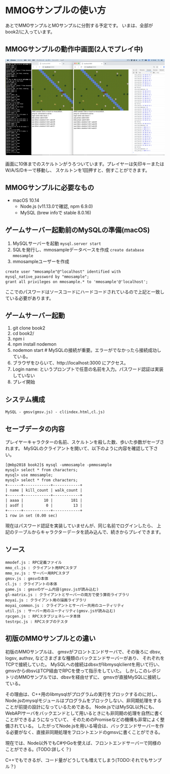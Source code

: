 # MMOGサンプルの使い方


あとでMMOサンプルとMOサンプルに分割する予定です。
いまは、全部がbook2/に入っています。


## MMOGサンプルの動作中画面(2人でプレイ中)

<img src="./mmosample.png">

画面に10体までのスケルトンがうろついています。プレイヤーは矢印キーまたはW/A/S/Dキーで移動し、
スケルトンを1回押すと、倒すことができます。

## MMOGサンプルに必要なもの

- macOS 10.14
   - Node.js (v11.13.0で確認, npm 6.9.0)
   - MySQL (brew infoで stable 8.0.16)
   

## ゲームサーバー起動前のMySQLの準備(macOS)

1. MySQLサーバーを起動 ```mysql.server start```
2. SQLを発行し、mmosampleデータベースを作成 ```create database mmosample```
3. mmosampleユーザーを作成

```
create user "mmosample"@"localhost" identified with mysql_native_password by "mmosample";
grant all privileges on mmosample.* to 'mmosample'@'localhost';
```

ここでのパスワードはソースコードにハードコードされているので上記と一致している必要があります。

## ゲームサーバー起動

1. git clone book2    
2. cd book2/
3. npm i
4. npm install nodemon
5. nodemon start  # MySQLの接続が重要。エラーがでなかったら接続成功している。
6. ブラウザをひらいて、http://localhost:3000 にアクセス。
7. Login name: というプロンプトで任意の名前を入力。パスワード認証は実装していない
8. プレイ開始


## システム構成

```
MySQL - gmsv(gmsv.js) - cl(index.html,cl.js)
```

## セーブデータの内容

プレイヤーキャラクターの名前、スケルトンを殺した数、歩いた歩数がセーブされます。
MySQLのクライアントを開いて、以下のように内容を確認して下さい。


```
[@mbp2018 book2]$ mysql -ummosample -pmmosample
mysql> select * from characters;
mysql> use mmosample;
mysql> select * from characters;
+------+------------+------------+
| name | kill_count | walk_count |
+------+------------+------------+
| aaaa |         10 |        181 |
| asdf |          0 |         13 |
+------+------------+------------+
1 row in set (0.00 sec)
```

現在はパスワード認証を実装していませんが、同じ名前でログインしたら、
上記のテーブルからキャラクターデータを読み込んで、続きからプレイできます。


## ソース

```
mmodef.js : RPC定義ファイル
mmo_cl.js : クライアント用RPCスタブ
mmo_sv.js : サーバー用RPCスタブ
gmsv.js : gmsvの本体
cl.js : クライアントの本体
game.js : gmsvのゲーム内容(gmsv.jsが読み込む)
gl-matrix.js : クライアントとサーバーの両方で使う算術ライブラリ
moyai.js : クライアント用の描画ライブラリ
moyai_common.js : クライアントとサーバー共用のユーティリティ
util.js : サーバー用のユーティリティ(gmsv.jsが読み込む)
rpcgen.js : RPCスタブジェネレータ本体
testrpc.js : RPCスタブのテスタ
```

## 初版のMMOサンプルとの違い

初版のMMOサンプルは、
gmsvがフロントエンドサーバで、その後ろに dbsv, logsv, authsv, などさまざまな種類のバックエンドサーバーがあり、
それぞれをTCPで接続していた。
MySQLへの接続はdbsvがlibmysqlclientを用いて行い、gmsvからdbsvはTCP経由でRPCを使って指示をしていた。
しかしこのレポジトリのMMOサンプルでは、dbsvを経由せずに、 gmsvが直接MySQLに接続している。

その理由は、C++用のlibmysqlがプログラムの実行をブロックするのに対し、
Node.jsのmysqlモジュールはプログラムをブロックしない、非同期処理をすることが前提の設計になっているためである。
Node.jsではMySQL以外にも、WebAPIサーバをバックエンドとして用いるときにも非同期の処理を自然に書くことができるようになっていて、
そのためのPromiseなどの機構も非常によく整備されている。
したがってNode.jsを用いる場合は、バックエンドサーバーを作る必要がなく、直接非同期処理をフロントエンドのgmsvに書くことができる。

現在では、Node以外でもC#やGoを使えば、フロントエンドサーバーで同様のことができる。(TODO:詳しく？)

C++でもできるが、コード量がどうしても増えてしまう(TODO:それでもサンプル？)




